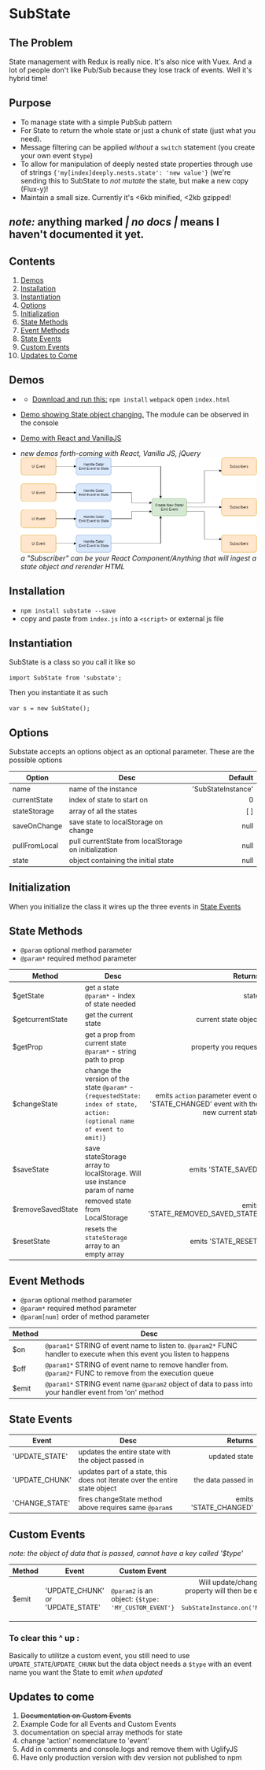 # SubState

## The Problem
State management with Redux is really nice.  It's also nice with Vuex.  And a lot of people don't like Pub/Sub because they lose track of events.  Well it's hybrid time!

## Purpose
* To manage state with a simple PubSub pattern
* For State to return the whole state or just a chunk of state (just what you need).  
* Message filtering can be applied _without_ a `switch` statement (you create your own event `$type`)
* To allow for manipulation of deeply nested state properties through use of strings `{'my[index]deeply.nests.state': 'new value'}` (we're sending this to SubState to _not mutate_ the state, but make a new copy (Flux-y)!
* Maintain a small size.  Currently it's <6kb minified, <2kb gzipped!

## _note:_ anything marked _| no docs |_ means I haven't documented it yet.

## Contents
1. [Demos](#demos)
2. [Installation](#installation)
3. [Instantiation](#instantiation)
4. [Options](#options)
5. [Initialization](#initialization)
6. [State Methods](#state-methods)
7. [Event Methods](#event-methods)
8. [State Events](#state-events)  
9. [Custom Events](#custom-events)
10. [Updates to Come](#updates-to-come)

## Demos
* * [Download and run this:](https://github.com/TomSaporito/substate-demo)
`npm install`
`webpack`
open `index.html`
* [Demo showing State object changing.](//jsfiddle.net/TomSaporito/s3oykwoe/embedded/result/)  The module can be observed in the console
* [Demo with React and VanillaJS](https://next.plnkr.co/plunks/nR9n5efElxC4avt2)

* _new demos forth-coming with React, Vanilla JS, jQuery_
![](Substate.png)
 _a "Subscriber" can be your React Component/Anything that will ingest a state object and rerender HTML_


## Installation
* `npm install substate --save`
* copy and paste from `index.js` into a `<script>` or external js file

## Instantiation 
SubState is a class so you call it like so

`import SubState from 'substate';`

Then you instantiate it as such

`var s = new SubState();`

## Options
Substate accepts an options object as an optional parameter.
These are the possible options

| Option        | Desc                                                  | Default             |
| ------------- |-------------------------------------------------------| -------------------:|
| name          | name of the instance                                  | 'SubStateInstance'  |
| currentState  | index of state to start on                            |   0                 |
| stateStorage  | array of all the states                               |    [ ]              |
| saveOnChange  | save state to localStorage on change                  | null                |
| pullFromLocal | pull currentState from localStorage on initialization | null                |
| state         | object containing the initial state                   | null                |
                                                                                     

## Initialization
When you initialize the class it wires up the three events in [State Events](#state-events)

## State Methods
* `@param`    optional method parameter
* `@param*`   required method parameter

| Method           | Desc                                                                      | Returns              |
| ---------------- |---------------------------------------------------------------------------| --------------------:|
| $getState         | get a state `@param*` - index of state needed                             | state                |
| $getcurrentState  | get the current state                                                     | current state object |
| $getProp          | get a prop from current state `@param*` - string path to prop             | property you request |
| $changeState      | change the version of the state `@param*` - `{requestedState: index of state, action: (optional name of event to emit)}`| emits `action` parameter event or 'STATE_CHANGED' event with the new current state    |
| $saveState        | save stateStorage array to localStorage.  Will use instance param of name | emits 'STATE_SAVED'  |
| $removeSavedState | removed state from LocalStorage                                           |emits 'STATE_REMOVED_SAVED_STATE'|
| $resetState       | resets the `stateStorage` array to an empty array                         |emits 'STATE_RESET'   |

## Event Methods
* `@param` optional method parameter
* `@param*` required method parameter
* `@param[num]` order of method parameter

| Method        | Desc                                                                                                                  
| ------------- |---------------------------------------------------------------------------------------------------------------------
| $on            | `@param1*` STRING of event name to listen to. `@param2*` FUNC handler to execute when this event you listen to happens
| $off           | `@param1*` STRING of event name to remove handler from.` @param2*` FUNC to remove from the execution queue             
| $emit          | `@param1*` STRING event name  `@param2` object of data to pass into your handler event from 'on' method                          


## State Events
| Event        | Desc                                                   | Returns             |
| ------------- |-------------------------------------------------------| -------------------:|
| 'UPDATE_STATE'|   updates the entire state with the object passed in  | updated state       |
|'UPDATE_CHUNK' |   updates part of a state, this does not iterate over the entire state object| the data passed in|
|'CHANGE_STATE' |  fires changeState method above requires same `@param`s|emits 'STATE_CHANGED'|

## Custom Events  
_note: the object of data that is passed, cannot have a key called '$type'_

| Method   | Event                         |  Custom Event                                     | Next                |
| -------- |-------------------------------| --------------------------------------------------|--------------------:|
|  $emit    | 'UPDATE_CHUNK' _or_ 'UPDATE_STATE' | `@param2` is an object:   `{$type: 'MY_CUSTOM_EVENT'}` | Will update/change state. The `$type` property will then be emitted so you can listen to it like `SubStateInstance.on('MY_CUSTOM_EVENT', func)`|

### To clear this ^ up :
Basically to utilitze a custom event, you still need to use `UPDATE_STATE`/`UPDATE_CHUNK` but the data object needs a `$type` with an event name you want the State to emit _when updated_

## Updates to come
1. ~~Documentation on Custom Events~~
2. Example Code for all Events and Custom Events
3. documentation on special array methods for state
4. change 'action' nomenclature to 'event'
5. Add in comments and console.logs and remove them with UglifyJS
6. Have only production version with dev version not published to npm

